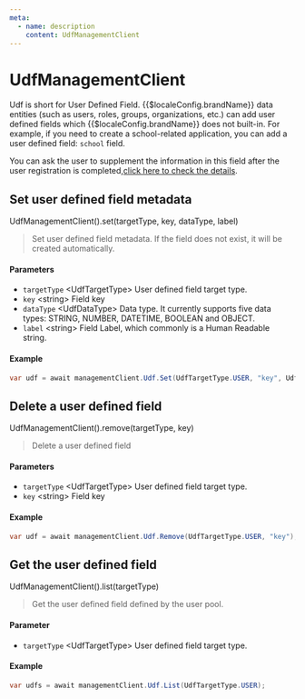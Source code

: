 ```yaml
---
meta:
  - name: description
    content: UdfManagementClient
---
```


# UdfManagementClient

<LastUpdated/>

Udf is short for User Defined Field. {{$localeConfig.brandName}} data entities (such as users, roles, groups, organizations, etc.) can add user defined fields which {{$localeConfig.brandName}} does not built-in. For example, if you need to create a school-related application, you can add a user defined field: `school` field.

You can ask the user to supplement the information in this field after the user registration is completed,[click here to check the details](/guides/authentication/extensibility/user-defined-field.md).

## Set user defined field metadata

UdfManagementClient().set(targetType, key, dataType, label)

> Set user defined field metadata. If the field does not exist, it will be created automatically.

#### Parameters

- `targetType` \<UdfTargetType\> User defined field target type.
- `key` \<string\> Field key
- `dataType` \<UdfDataType\> Data type. It currently supports five data types: STRING, NUMBER, DATETIME, BOOLEAN and OBJECT. 
- `label` \<string\> Field Label, which commonly is a Human Readable string.

#### Example

```csharp
var udf = await managementClient.Udf.Set(UdfTargetType.USER, "key", UdfDataType.STRING, "label");
```

## Delete a user defined field

UdfManagementClient().remove(targetType, key)

> Delete a user defined field

#### Parameters

- `targetType` \<UdfTargetType\> User defined field target type.
- `key` \<string\> Field key

#### Example

```csharp
var udf = await managementClient.Udf.Remove(UdfTargetType.USER, "key");
```

## Get the user defined field

UdfManagementClient().list(targetType)

> Get the user defined field defined by the user pool.

#### Parameter

- `targetType` \<UdfTargetType\> User defined field target type.

#### Example

```csharp
var udfs = await managementClient.Udf.List(UdfTargetType.USER);
```
